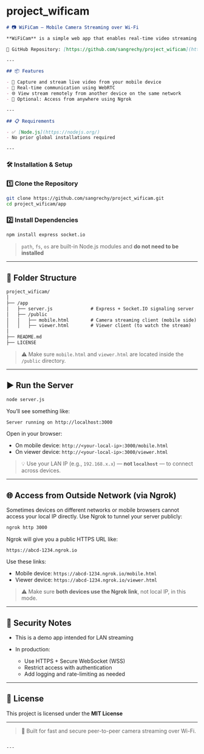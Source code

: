 # project_wificam



````markdown
# 📷 WiFiCam – Mobile Camera Streaming over Wi-Fi

**WiFiCam** is a simple web app that enables real-time video streaming from a mobile device to another device using WebRTC and Socket.IO. It is ideal for LAN-based peer-to-peer streaming or remote viewing via Ngrok tunneling.

🔗 GitHub Repository: [https://github.com/sangrechy/project_wificam](https://github.com/sangrechy/project_wificam)

---

## 📦 Features

- 📱 Capture and stream live video from your mobile device
- 🔁 Real-time communication using WebRTC
- 🌐 View stream remotely from another device on the same network
- 🚀 Optional: Access from anywhere using Ngrok

---

## 📋 Requirements

- ✅ [Node.js](https://nodejs.org/)
- No prior global installations required

---

````

### 🛠️ Installation & Setup

### 1️⃣ Clone the Repository

```bash
git clone https://github.com/sangrechy/project_wificam.git
cd project_wificam/app
```

### 2️⃣ Install Dependencies

```bash
npm install express socket.io
```

> `path`, `fs`, `os` are built-in Node.js modules and **do not need to be installed**

---

## 📁 Folder Structure

```txt
project_wificam/
│
├── /app
│   ├── server.js              # Express + Socket.IO signaling server
│   ├── /public
│   │   ├── mobile.html        # Camera streaming client (mobile side)
│   │   ├── viewer.html        # Viewer client (to watch the stream)
│
├── README.md
├── LICENSE
```

> ⚠️ Make sure `mobile.html` and `viewer.html` are located inside the `/public` directory.

---

## ▶️ Run the Server

```bash
node server.js
```

You’ll see something like:

```txt
Server running on http://localhost:3000
```

Open in your browser:

* On mobile device: `http://<your-local-ip>:3000/mobile.html`
* On viewer device: `http://<your-local-ip>:3000/viewer.html`

> 💡 Use your LAN IP (e.g., `192.168.x.x`) — **not `localhost`** — to connect across devices.

---

## 🌐 Access from Outside Network (via Ngrok)

Sometimes devices on different networks or mobile browsers cannot access your local IP directly. Use Ngrok to tunnel your server publicly:

```bash
ngrok http 3000
```

Ngrok will give you a public HTTPS URL like:

```
https://abcd-1234.ngrok.io
```

Use these links:

* Mobile device: `https://abcd-1234.ngrok.io/mobile.html`
* Viewer device: `https://abcd-1234.ngrok.io/viewer.html`

> ⚠️ Make sure **both devices use the Ngrok link**, not local IP, in this mode.

---

## 🔐 Security Notes

* This is a demo app intended for LAN streaming
* In production:

  * Use HTTPS + Secure WebSocket (WSS)
  * Restrict access with authentication
  * Add logging and rate-limiting as needed

---

## 📜 License

This project is licensed under the **MIT License**

---

> 🎥 Built for fast and secure peer-to-peer camera streaming over Wi-Fi.

```

---

```
